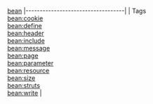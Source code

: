 [bean](tld-summary.html.md)
|-----------------------------------|
| Tags                              
  [bean:cookie](cookie.html.md)        
  [bean:define](define.html.md)        
  [bean:header](header.html.md)        
  [bean:include](include.html.md)      
  [bean:message](message.html.md)      
  [bean:page](page.html.md)            
  [bean:parameter](parameter.html.md)  
  [bean:resource](resource.html.md)    
  [bean:size](size.html.md)            
  [bean:struts](struts.html.md)        
  [bean:write](write.html.md)          |


